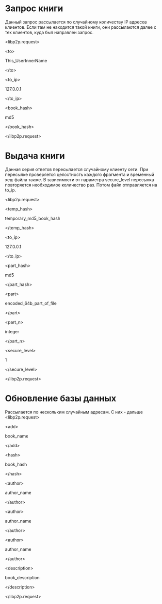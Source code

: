 # Запрос книги #
Данный запрос рассылается по случайному количеству IP адресов клиентов. Если там не находится такой книги, они рассылаются далее с тех клиентов, куда был направлен запрос.

<libp2p.request>


&lt;to&gt;

This\_UserInnerName

&lt;/to&gt;




<to\_ip>

127.0.0.1

</to\_ip>




<book\_hash>

md5

</book\_hash>


</libp2p.request>


# Выдача книги #
Данная серия ответов пересылается случайному клиенту сети. При пересылке проверяется целостность каждого фрагмента и временный хеш файла также. В зависимости от параметра secure\_level пересылка повторяется необходимое количество раз. Потом файл отправляется на to\_ip.

<libp2p.request>


<temp\_hash>

temporary\_md5\_book\_hash

</temp\_hash>




<to\_ip>

127.0.0.1

</to\_ip>




<part\_hash>

md5

</part\_hash>




&lt;part&gt;

encoded\_64b\_part\_of\_file

&lt;/part&gt;




<part\_n>

integer

</part\_n>




<secure\_level>

1

</secure\_level>


</libp2p.request>

# Обновление базы данных #
Рассылается по нескольким случайным адресам. С них - дальше
<libp2p.request>


&lt;add&gt;

book\_name

&lt;/add&gt;




&lt;hash&gt;

book\_hash

&lt;/hash&gt;




&lt;author&gt;

author\_name

&lt;/author&gt;




&lt;author&gt;

author\_name

&lt;/author&gt;




&lt;author&gt;

author\_name

&lt;/author&gt;




&lt;description&gt;

book\_description

&lt;/description&gt;


</libp2p.request>